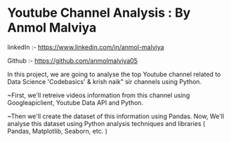 #  Youtube Channel Analysis : By Anmol Malviya

linkedIn :- https://www.linkedin.com/in/anmol-malviya

Github   :- https://github.com/anmolmalviya05

In this project, we are going to analyse the top Youtube channel related to Data Science 'Codebasics' & krish naik" sir channels using Python.

~First, we'll retreive videos information from this channel using Googleapiclient, Youtube Data API and Python. 

~Then we'll create the dataset of this information using Pandas. Now, We'll analyse this dataset using Python analysis techniques and libraries ( Pandas, Matplotlib, Seaborn, etc. ) 
